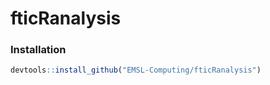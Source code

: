 # fticRanalysis

### Installation

```r
devtools::install_github("EMSL-Computing/fticRanalysis")
```
